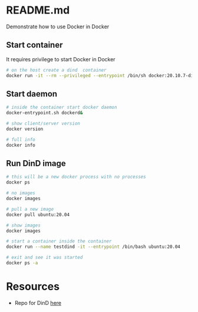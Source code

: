 # README.md
Demonstrate how to use Docker in Docker

## Start container
It requires privilege to start Docker in Docker
```sh
# on the host create a dind  container
docker run -it --rm --privileged --entrypoint /bin/sh docker:20.10.7-dind
```

## Start daemon
```sh
# inside the container start docker daemon
docker-entrypoint.sh dockerd&

# show client/server version 
docker version

# full info
docker info
```

## Run DinD image
```sh
# this will be a new docker process with no processes
docker ps 

# no images
docker images

# pull a new image
docker pull ubuntu:20.04

# show images
docker images

# start a container inside the container
docker run --name testdind -it --entrypoint /bin/bash ubuntu:20.04

# exit and see it was started
docker ps -a
```

# Resources
* Repo for DinD [here](https://github.com/docker-library/docker)  

